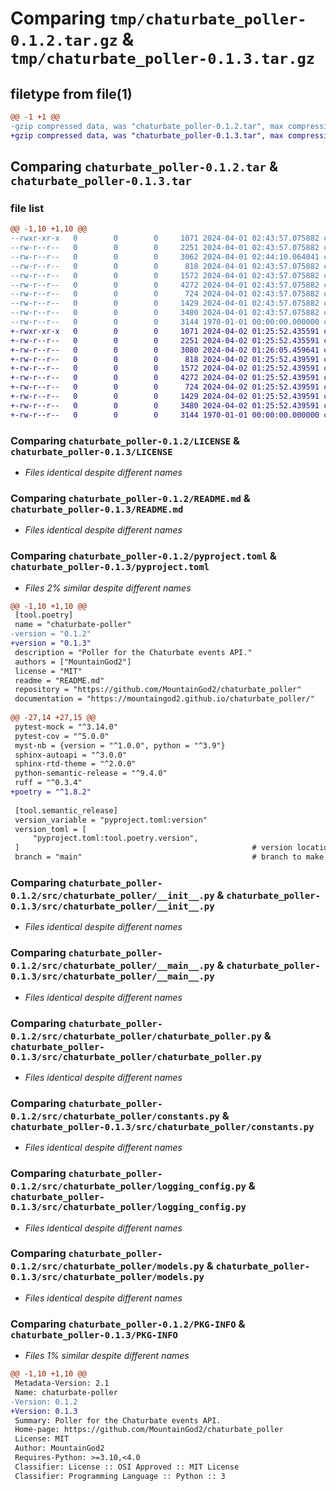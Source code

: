 # Comparing `tmp/chaturbate_poller-0.1.2.tar.gz` & `tmp/chaturbate_poller-0.1.3.tar.gz`

## filetype from file(1)

```diff
@@ -1 +1 @@
-gzip compressed data, was "chaturbate_poller-0.1.2.tar", max compression
+gzip compressed data, was "chaturbate_poller-0.1.3.tar", max compression
```

## Comparing `chaturbate_poller-0.1.2.tar` & `chaturbate_poller-0.1.3.tar`

### file list

```diff
@@ -1,10 +1,10 @@
--rwxr-xr-x   0        0        0     1071 2024-04-01 02:43:57.075882 chaturbate_poller-0.1.2/LICENSE
--rw-r--r--   0        0        0     2251 2024-04-01 02:43:57.075882 chaturbate_poller-0.1.2/README.md
--rw-r--r--   0        0        0     3062 2024-04-01 02:44:10.064041 chaturbate_poller-0.1.2/pyproject.toml
--rw-r--r--   0        0        0      818 2024-04-01 02:43:57.075882 chaturbate_poller-0.1.2/src/chaturbate_poller/__init__.py
--rw-r--r--   0        0        0     1572 2024-04-01 02:43:57.075882 chaturbate_poller-0.1.2/src/chaturbate_poller/__main__.py
--rw-r--r--   0        0        0     4272 2024-04-01 02:43:57.075882 chaturbate_poller-0.1.2/src/chaturbate_poller/chaturbate_poller.py
--rw-r--r--   0        0        0      724 2024-04-01 02:43:57.075882 chaturbate_poller-0.1.2/src/chaturbate_poller/constants.py
--rw-r--r--   0        0        0     1429 2024-04-01 02:43:57.075882 chaturbate_poller-0.1.2/src/chaturbate_poller/logging_config.py
--rw-r--r--   0        0        0     3480 2024-04-01 02:43:57.075882 chaturbate_poller-0.1.2/src/chaturbate_poller/models.py
--rw-r--r--   0        0        0     3144 1970-01-01 00:00:00.000000 chaturbate_poller-0.1.2/PKG-INFO
+-rwxr-xr-x   0        0        0     1071 2024-04-02 01:25:52.435591 chaturbate_poller-0.1.3/LICENSE
+-rw-r--r--   0        0        0     2251 2024-04-02 01:25:52.435591 chaturbate_poller-0.1.3/README.md
+-rw-r--r--   0        0        0     3080 2024-04-02 01:26:05.459641 chaturbate_poller-0.1.3/pyproject.toml
+-rw-r--r--   0        0        0      818 2024-04-02 01:25:52.439591 chaturbate_poller-0.1.3/src/chaturbate_poller/__init__.py
+-rw-r--r--   0        0        0     1572 2024-04-02 01:25:52.439591 chaturbate_poller-0.1.3/src/chaturbate_poller/__main__.py
+-rw-r--r--   0        0        0     4272 2024-04-02 01:25:52.439591 chaturbate_poller-0.1.3/src/chaturbate_poller/chaturbate_poller.py
+-rw-r--r--   0        0        0      724 2024-04-02 01:25:52.439591 chaturbate_poller-0.1.3/src/chaturbate_poller/constants.py
+-rw-r--r--   0        0        0     1429 2024-04-02 01:25:52.439591 chaturbate_poller-0.1.3/src/chaturbate_poller/logging_config.py
+-rw-r--r--   0        0        0     3480 2024-04-02 01:25:52.439591 chaturbate_poller-0.1.3/src/chaturbate_poller/models.py
+-rw-r--r--   0        0        0     3144 1970-01-01 00:00:00.000000 chaturbate_poller-0.1.3/PKG-INFO
```

### Comparing `chaturbate_poller-0.1.2/LICENSE` & `chaturbate_poller-0.1.3/LICENSE`

 * *Files identical despite different names*

### Comparing `chaturbate_poller-0.1.2/README.md` & `chaturbate_poller-0.1.3/README.md`

 * *Files identical despite different names*

### Comparing `chaturbate_poller-0.1.2/pyproject.toml` & `chaturbate_poller-0.1.3/pyproject.toml`

 * *Files 2% similar despite different names*

```diff
@@ -1,10 +1,10 @@
 [tool.poetry]
 name = "chaturbate-poller"
-version = "0.1.2"
+version = "0.1.3"
 description = "Poller for the Chaturbate events API."
 authors = ["MountainGod2"]
 license = "MIT"
 readme = "README.md"
 repository = "https://github.com/MountainGod2/chaturbate_poller"
 documentation = "https://mountaingod2.github.io/chaturbate_poller/"
 
@@ -27,14 +27,15 @@
 pytest-mock = "^3.14.0"
 pytest-cov = "^5.0.0"
 myst-nb = {version = "^1.0.0", python = "^3.9"}
 sphinx-autoapi = "^3.0.0"
 sphinx-rtd-theme = "^2.0.0"
 python-semantic-release = "^9.4.0"
 ruff = "^0.3.4"
+poetry = "^1.8.2"
 
 [tool.semantic_release]
 version_variable = "pyproject.toml:version"
 version_toml = [
     "pyproject.toml:tool.poetry.version",
 ]                                                    # version location
 branch = "main"                                      # branch to make releases of
```

### Comparing `chaturbate_poller-0.1.2/src/chaturbate_poller/__init__.py` & `chaturbate_poller-0.1.3/src/chaturbate_poller/__init__.py`

 * *Files identical despite different names*

### Comparing `chaturbate_poller-0.1.2/src/chaturbate_poller/__main__.py` & `chaturbate_poller-0.1.3/src/chaturbate_poller/__main__.py`

 * *Files identical despite different names*

### Comparing `chaturbate_poller-0.1.2/src/chaturbate_poller/chaturbate_poller.py` & `chaturbate_poller-0.1.3/src/chaturbate_poller/chaturbate_poller.py`

 * *Files identical despite different names*

### Comparing `chaturbate_poller-0.1.2/src/chaturbate_poller/constants.py` & `chaturbate_poller-0.1.3/src/chaturbate_poller/constants.py`

 * *Files identical despite different names*

### Comparing `chaturbate_poller-0.1.2/src/chaturbate_poller/logging_config.py` & `chaturbate_poller-0.1.3/src/chaturbate_poller/logging_config.py`

 * *Files identical despite different names*

### Comparing `chaturbate_poller-0.1.2/src/chaturbate_poller/models.py` & `chaturbate_poller-0.1.3/src/chaturbate_poller/models.py`

 * *Files identical despite different names*

### Comparing `chaturbate_poller-0.1.2/PKG-INFO` & `chaturbate_poller-0.1.3/PKG-INFO`

 * *Files 1% similar despite different names*

```diff
@@ -1,10 +1,10 @@
 Metadata-Version: 2.1
 Name: chaturbate-poller
-Version: 0.1.2
+Version: 0.1.3
 Summary: Poller for the Chaturbate events API.
 Home-page: https://github.com/MountainGod2/chaturbate_poller
 License: MIT
 Author: MountainGod2
 Requires-Python: >=3.10,<4.0
 Classifier: License :: OSI Approved :: MIT License
 Classifier: Programming Language :: Python :: 3
```

